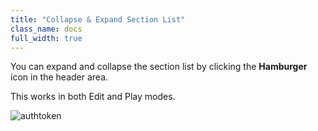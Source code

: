 ```yaml
---
title: "Collapse & Expand Section List"
class_name: docs
full_width: true
---
```


You can expand and collapse the section list by clicking the **Hamburger** icon in the header area.

This works in both Edit and Play modes.

<img alt="authtoken" src="/img/docs/guides/collapse.png" class="simple"/>